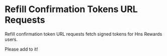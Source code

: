 # Refill Confirmation Tokens URL Requests

Refill confirmation token URL requests fetch signed tokens for Hns Rewards users.

Please add to it!

